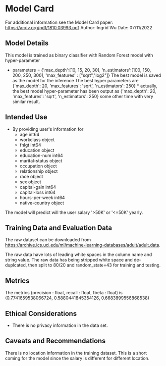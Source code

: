 # Model Card

For additional information see the Model Card paper: https://arxiv.org/pdf/1810.03993.pdf
Author: Ingrid Wu
Date: 07/11/2022

## Model Details
This model is trained as binary classifier with Random Forest model with hyper-parameter
   * parameters = {'max_depth':[10, 15, 20, 30], 
                  'n_estimators':[100, 150, 200, 250, 300],
                  'max_features' : ["sqrt","log2"]}
   The best model is saved as the model for the inference 
   The best hyper parameters are {'max_depth': 20, 'max_features': 'sqrt', 'n_estimators': 250} 
    * actually, the best model hyper-parameter has been output as {'max_depth': 20, 'max_features': 'sqrt', 'n_estimators': 250} some other time with very similar result.   
   
## Intended Use
* By providing user's information for 
  * age                int64
  * workclass         object
  * fnlgt              int64
  * education         object
  * education-num      int64
  * marital-status    object
  * occupation        object
  * relationship      object
  * race              object
  * sex               object
  * capital-gain       int64
  * capital-loss       int64
  * hours-per-week     int64
  * native-country    object

The model will predict will the user salary '>50K' or '<=50K' yearly.


## Training Data  and  Evaluation Data
The raw dataset can be downloaded from 
  https://archive.ics.uci.edu/ml/machine-learning-databases/adult/adult.data.
  
The raw data have lots of leading white spaces in the column name and string value. The raw data has being stripped white space and de-duplcated, then split to 80/20 and random_state=43 for training and testing. 


## Metrics

The metrics (precision : float, recall : float, fbeta : float) is 
(0.7741659538066724, 0.5880441845354126, 0.6683899556868538)
## Ethical Considerations
* There is no privacy information in the data set.

## Caveats and Recommendations
There is no location information in the training dataset. This is a short coming for the model since the salary is different for different location. 